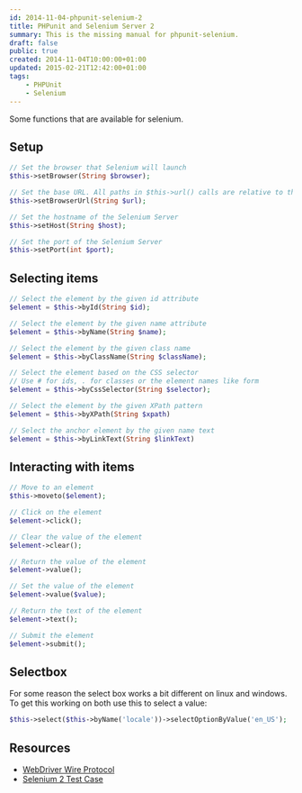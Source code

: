```yaml
---
id: 2014-11-04-phpunit-selenium-2
title: PHPunit and Selenium Server 2
summary: This is the missing manual for phpunit-selenium.
draft: false
public: true
created: 2014-11-04T10:00:00+01:00
updated: 2015-02-21T12:42:00+01:00
tags:
    - PHPUnit
    - Selenium
---
```


Some functions that are available for selenium.

## Setup

```php
// Set the browser that Selenium will launch
$this->setBrowser(String $browser);

// Set the base URL. All paths in $this->url() calls are relative to this.
$this->setBrowserUrl(String $url);

// Set the hostname of the Selenium Server
$this->setHost(String $host);

// Set the port of the Selenium Server
$this->setPort(int $port);
```

## Selecting items

```php
// Select the element by the given id attribute
$element = $this->byId(String $id);

// Select the element by the given name attribute
$element = $this->byName(String $name);

// Select the element by the given class name
$element = $this->byClassName(String $className);

// Select the element based on the CSS selector
// Use # for ids, . for classes or the element names like form
$element = $this->byCssSelector(String $selector);

// Select the element by the given XPath pattern
$element = $this->byXPath(String $xpath)

// Select the anchor element by the given name text
$element = $this->byLinkText(String $linkText)
```

## Interacting with items

```php
// Move to an element
$this->moveto($element);

// Click on the element
$element->click();

// Clear the value of the element
$element->clear();

// Return the value of the element
$element->value();

// Set the value of the element
$element->value($value);

// Return the text of the element
$element->text();

// Submit the element
$element->submit();
```

## Selectbox

For some reason the select box works a bit different on linux and windows. To get this working on both use this to select a value:

```php
$this->select($this->byName('locale'))->selectOptionByValue('en_US');
```

## Resources

- [WebDriver Wire Protocol](https://code.google.com/p/selenium/wiki/JsonWireProtocol)
- [Selenium 2 Test Case](https://github.com/giorgiosironi/phpunit-selenium/blob/master/Tests/Selenium2TestCaseTest.php)
